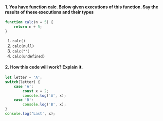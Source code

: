 #### 1. You have function calc. Below given executions of this function. Say the results of these executions and their types 
```javascript
function calc(n = 5) {
	return n + 5;
}
```
1. `calc()`
2. `calc(null)`
3. `calc("")`
4. `calc(undefined)`

#### 2. How this code will work? Explain it.
```javascript
let letter = 'A';
switch(letter) {
	case 'A':
		const x = 2;
		console.log('A', x);
	case 'B':
		console.log('B', x);
}
console.log('Last', x);
```
